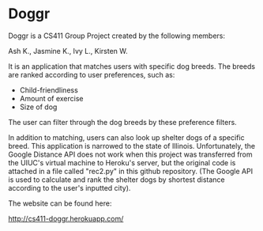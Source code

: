 # Doggr
Doggr is a CS411 Group Project created by the following members:

Ash K., Jasmine K., Ivy L., Kirsten W.

It is an application that matches users with specific dog breeds. The breeds are ranked according to user preferences, such as:
- Child-friendliness
- Amount of exercise
- Size of dog

The user can filter through the dog breeds by these preference filters.

In addition to matching, users can also look up shelter dogs of a specific breed. This application is narrowed to the state of Illinois. Unfortunately, the Google Distance API does not work when this project was transferred from the UIUC's virtual machine to Heroku's server, but the original code is attached in a file called "rec2.py" in this github repository.
(The Google API is used to calculate and rank the shelter dogs by shortest distance according to the user's inputted city).

The website can be found here:

http://cs411-doggr.herokuapp.com/
